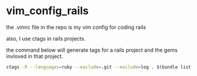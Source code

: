 # vim_config_rails
the .vimrc file in the repo is my vim config for coding rails

also, I use ctags in rails projects.

the command below will generate tags for a rails project and the gems invloved in that project.
```bash
ctags -R --languages=ruby --exclude=.git --exclude=log . $(bundle list --paths)
```
